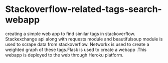 # Stackoverflow-related-tags-search-webapp
creating a simple web app to find similar tags in stackoverflow. Stackexchange api along with requests module and beautifulsoup module is used to scrape data from stackoverflow. Networkx is used to create a weighted graph of these tags.Flask is used to create a webapp .This webapp is deployed to the web through Heroku platform.
